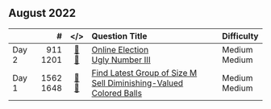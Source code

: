 ## August 2022

||#|</>|Question Title|Difficulty|
|:--|--:|:-:|:--|:--|
|Day 2|911<br>1201|[📎](../src/q_901_950/q0911.cc)<br>[📎](../src/q_1201_1250/q1201.cc)|[Online Election](https://leetcode.com/problems/online-election/)<br>[Ugly Number III](https://leetcode.com/problems/ugly-number-iii/)|Medium<br>Medium|
|Day 1|1562<br>1648|[📎](../src/q_1551_1600/q1562.cc)<br>[📎](../src/q_1601_1650/q1648.cc)|[Find Latest Group of Size M](https://leetcode.com/problems/find-latest-group-of-size-m/)<br>[Sell Diminishing-Valued Colored Balls](https://leetcode.com/problems/sell-diminishing-valued-colored-balls/)|Medium<br>Medium|

